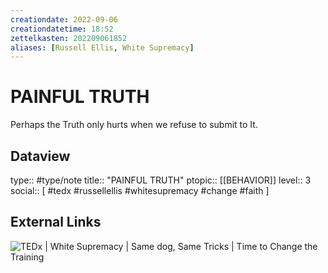 ```yaml
---
creationdate: 2022-09-06
creationdatetime: 18:52
zettelkasten: 202209061852
aliases: [Russell Ellis, White Supremacy]
---
```

# PAINFUL TRUTH
Perhaps the Truth only hurts when we refuse to submit to It.

## Dataview
type:: #type/note
title:: "PAINFUL TRUTH"
ptopic:: [[BEHAVIOR]]
level:: 3
social:: [ #tedx #russellellis #whitesupremacy #change #faith ]

## External Links
![TEDx | White Supremacy | Same dog, Same Tricks | Time to Change the Training](https://youtu.be/XUhbDZ4jwCQ)